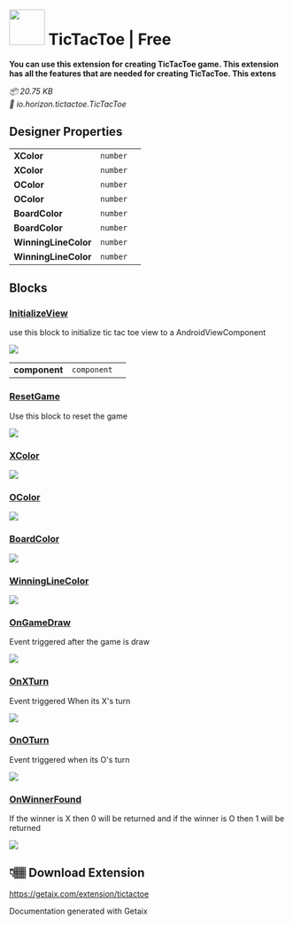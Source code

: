 
<h1><img src="https://res.cloudinary.com/gadgetguru/image/upload/v1635307897/Extensions/MananSharma/Vorbind_Logo-removebg-preview%281%29.png.png" width="64" height="64" />
    <a>TicTacToe | Free</a> </h1><p><b>You can use this extension for creating TicTacToe game. This extension has all the features that are needed for creating TicTacToe. This extens</b></p><div> </div><p><i>
    📦 20.75 KB
    <br />
    📁 io.horizon.tictactoe.TicTacToe  
    </i></p><div><h2>Designer Properties</h2></div><div><div><table><tbody><tr><td><b>XColor</b></td><td><code>number</code></td><td></td></tr><tr><td><b>XColor</b></td><td><code>number</code></td><td></td></tr><tr><td><b>OColor</b></td><td><code>number</code></td><td></td></tr><tr><td><b>OColor</b></td><td><code>number</code></td><td></td></tr><tr><td><b>BoardColor</b></td><td><code>number</code></td><td></td></tr><tr><td><b>BoardColor</b></td><td><code>number</code></td><td></td></tr><tr><td><b>WinningLineColor</b></td><td><code>number</code></td><td></td></tr><tr><td><b>WinningLineColor</b></td><td><code>number</code></td><td></td></tr></tbody></table></div></div><div><h2>Blocks</h2></div><div><h3><u>InitializeView</u></h3></div><div><p> use this block to initialize tic tac toe view to a AndroidViewComponent </p></div><div><img src="https://res.cloudinary.com/gadgetguru/image/upload/v1644551229/Extensions/TicTacToe/InitializeView.png" /></div><div><div><table><tbody><tr><td><b>component</b></td><td><code>component</code></td><td></td></tr></tbody></table></div></div><div><h3><u>ResetGame</u></h3></div><div><p> Use this block to reset the game </p></div><div><img src="https://res.cloudinary.com/gadgetguru/image/upload/v1644551228/Extensions/TicTacToe/ResetGame.png" /></div><div><h3><u>XColor</u></h3></div><div><img src="https://res.cloudinary.com/gadgetguru/image/upload/v1644551229/Extensions/TicTacToe/XColor.png" /></div><div><h3><u>OColor</u></h3></div><div><img src="https://res.cloudinary.com/gadgetguru/image/upload/v1644551226/Extensions/TicTacToe/OColor.png" /></div><div><h3><u>BoardColor</u></h3></div><div><img src="https://res.cloudinary.com/gadgetguru/image/upload/v1644551230/Extensions/TicTacToe/BoardColor.png" /></div><div><h3><u>WinningLineColor</u></h3></div><div><img src="https://res.cloudinary.com/gadgetguru/image/upload/v1644551230/Extensions/TicTacToe/WinningLineColor.png" /></div><div><h3><u>OnGameDraw</u></h3></div><div><p> Event triggered after the game is draw </p></div><div><img src="https://res.cloudinary.com/gadgetguru/image/upload/v1644551230/Extensions/TicTacToe/OnGameDraw.png" /></div><div><h3><u>OnXTurn</u></h3></div><div><p> Event triggered When its X's turn </p></div><div><img src="https://res.cloudinary.com/gadgetguru/image/upload/v1644551230/Extensions/TicTacToe/OnXTurn.png" /></div><div><h3><u>OnOTurn</u></h3></div><div><p> Event triggered when its O's turn </p></div><div><img src="https://res.cloudinary.com/gadgetguru/image/upload/v1644551229/Extensions/TicTacToe/OnOTurn.png" /></div><div><h3><u>OnWinnerFound</u></h3></div><div><p> If the winner is X then 0 will be returned and if the winner is O then 1 will be returned </p></div><div><img src="https://res.cloudinary.com/gadgetguru/image/upload/v1644551226/Extensions/TicTacToe/OnWinnerFound.png" /></div><h2>👇🏽 Download Extension</h2>

https://getaix.com/extension/tictactoe

<p>Documentation generated with <a>Getaix</a></p>



